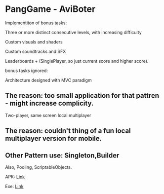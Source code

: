 # PangGame - AviBoter

 Implementiton of bonus tasks:
 
Three or more distinct consecutive levels, with increasing difficulty

Custom visuals and shaders 

Custom soundtracks and SFX 

Leaderboards + (SinglePlayer, so just current score and higher score).


bonus tasks ignored:

Architecture designed with MVC paradigm 

The reason: too small application for that pattren - might increase complicity.
------------------------------------

Two-player, same screen local multiplayer 

The reason: couldn't thing of a fun local multiplayer version for mobile.
------------------------------------

Other Pattern use:
Singleton,Builder
------------------------------------

Also,
Pooling, ScriptableObjects.

APK:
[Link](https://drive.google.com/file/d/1Ts4eOgQ5Z0Tj4dE20-F8jq5vNoz4Fm_9/view?usp=sharing)

Exe:
[Link](https://drive.google.com/drive/folders/1oKU7WUHC_9ScptQ3EWbZBUoe7X_hPKU2?usp=sharing)

